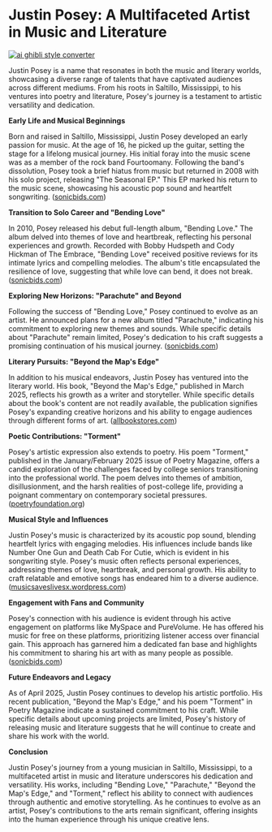 # Justin Posey: A Multifaceted Artist in Music and Literature

[![ai ghibli style converter](https://i.imgur.com/dwt8Y5G.gif)](https://witbeam.net/slzx)

Justin Posey is a name that resonates in both the music and literary worlds, showcasing a diverse range of talents that have captivated audiences across different mediums. From his roots in Saltillo, Mississippi, to his ventures into poetry and literature, Posey's journey is a testament to artistic versatility and dedication.

**Early Life and Musical Beginnings**

Born and raised in Saltillo, Mississippi, Justin Posey developed an early passion for music. At the age of 16, he picked up the guitar, setting the stage for a lifelong musical journey. His initial foray into the music scene was as a member of the rock band Fourtoomany. Following the band's dissolution, Posey took a brief hiatus from music but returned in 2008 with his solo project, releasing "The Seasonal EP." This EP marked his return to the music scene, showcasing his acoustic pop sound and heartfelt songwriting. ([sonicbids.com](https://www.sonicbids.com/band/justinposey/?utm_source=openai))

**Transition to Solo Career and "Bending Love"**

In 2010, Posey released his debut full-length album, "Bending Love." The album delved into themes of love and heartbreak, reflecting his personal experiences and growth. Recorded with Bobby Hudspeth and Cody Hickman of The Embrace, "Bending Love" received positive reviews for its intimate lyrics and compelling melodies. The album's title encapsulated the resilience of love, suggesting that while love can bend, it does not break. ([sonicbids.com](https://www.sonicbids.com/band/justinposey/?utm_source=openai))

**Exploring New Horizons: "Parachute" and Beyond**

Following the success of "Bending Love," Posey continued to evolve as an artist. He announced plans for a new album titled "Parachute," indicating his commitment to exploring new themes and sounds. While specific details about "Parachute" remain limited, Posey's dedication to his craft suggests a promising continuation of his musical journey. ([sonicbids.com](https://www.sonicbids.com/band/justinposey/?utm_source=openai))

**Literary Pursuits: "Beyond the Map's Edge"**

In addition to his musical endeavors, Justin Posey has ventured into the literary world. His book, "Beyond the Map's Edge," published in March 2025, reflects his growth as a writer and storyteller. While specific details about the book's content are not readily available, the publication signifies Posey's expanding creative horizons and his ability to engage audiences through different forms of art. ([allbookstores.com](https://www.allbookstores.com/Posey-Justin-M/author?utm_source=openai))

**Poetic Contributions: "Torment"**

Posey's artistic expression also extends to poetry. His poem "Torment," published in the January/February 2025 issue of Poetry Magazine, offers a candid exploration of the challenges faced by college seniors transitioning into the professional world. The poem delves into themes of ambition, disillusionment, and the harsh realities of post-college life, providing a poignant commentary on contemporary societal pressures. ([poetryfoundation.org](https://www.poetryfoundation.org/poetrymagazine/poems/54397/torment?utm_source=openai))

**Musical Style and Influences**

Justin Posey's music is characterized by its acoustic pop sound, blending heartfelt lyrics with engaging melodies. His influences include bands like Number One Gun and Death Cab For Cutie, which is evident in his songwriting style. Posey's music often reflects personal experiences, addressing themes of love, heartbreak, and personal growth. His ability to craft relatable and emotive songs has endeared him to a diverse audience. ([musicsaveslivesx.wordpress.com](https://musicsaveslivesx.wordpress.com/2010/09/08/justin-glenn-posey/?utm_source=openai))

**Engagement with Fans and Community**

Posey's connection with his audience is evident through his active engagement on platforms like MySpace and PureVolume. He has offered his music for free on these platforms, prioritizing listener access over financial gain. This approach has garnered him a dedicated fan base and highlights his commitment to sharing his art with as many people as possible. ([sonicbids.com](https://www.sonicbids.com/band/justinposey/?utm_source=openai))

**Future Endeavors and Legacy**

As of April 2025, Justin Posey continues to develop his artistic portfolio. His recent publication, "Beyond the Map's Edge," and his poem "Torment" in Poetry Magazine indicate a sustained commitment to his craft. While specific details about upcoming projects are limited, Posey's history of releasing music and literature suggests that he will continue to create and share his work with the world.

**Conclusion**

Justin Posey's journey from a young musician in Saltillo, Mississippi, to a multifaceted artist in music and literature underscores his dedication and versatility. His works, including "Bending Love," "Parachute," "Beyond the Map's Edge," and "Torment," reflect his ability to connect with audiences through authentic and emotive storytelling. As he continues to evolve as an artist, Posey's contributions to the arts remain significant, offering insights into the human experience through his unique creative lens.